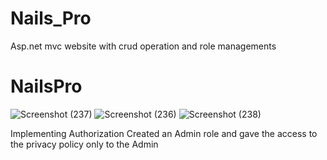 # Nails_Pro
Asp.net mvc website with crud operation and role managements
# NailsPro

![Screenshot (237)](https://user-images.githubusercontent.com/67767477/113083291-f7555f80-91a9-11eb-9a7d-cb7b7d9b3747.png)
![Screenshot (236)](https://user-images.githubusercontent.com/67767477/113083294-f7555f80-91a9-11eb-8129-0ef26aa0e690.png)
![Screenshot (238)](https://user-images.githubusercontent.com/67767477/113083296-f7555f80-91a9-11eb-9bcc-67bb2b0a9638.png)


Implementing Authorization
Created an Admin role and gave the access to the privacy policy only to the Admin
